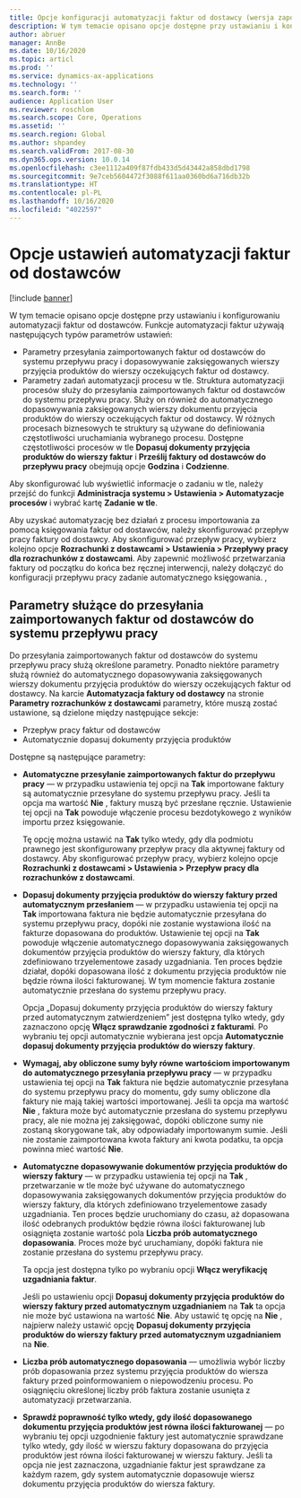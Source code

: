 ```yaml
---
title: Opcje konfiguracji automatyzacji faktur od dostawcy (wersja zapoznawcza)
description: W tym temacie opisano opcje dostępne przy ustawianiu i konfigurowaniu automatyzacji faktur od dostawców.
author: abruer
manager: AnnBe
ms.date: 10/16/2020
ms.topic: articl
ms.prod: ''
ms.service: dynamics-ax-applications
ms.technology: ''
ms.search.form: ''
audience: Application User
ms.reviewer: roschlom
ms.search.scope: Core, Operations
ms.assetid: ''
ms.search.region: Global
ms.author: shpandey
ms.search.validFrom: 2017-08-30
ms.dyn365.ops.version: 10.0.14
ms.openlocfilehash: c3ee1112a409f87fdb433d5d43442a858dbd1798
ms.sourcegitcommit: 9e7ceb5604472f3088f611aa0360bd6a716db32b
ms.translationtype: HT
ms.contentlocale: pl-PL
ms.lasthandoff: 10/16/2020
ms.locfileid: "4022597"
---
```

# <a name="setup-options-for-vendor-invoice-automation"></a>Opcje ustawień automatyzacji faktur od dostawców

[!include [banner](../includes/banner.md)]

W tym temacie opisano opcje dostępne przy ustawianiu i konfigurowaniu automatyzacji faktur od dostawców. Funkcje automatyzacji faktur używają następujących typów parametrów ustawień:

- Parametry przesyłania zaimportowanych faktur od dostawców do systemu przepływu pracy i dopasowywanie zaksięgowanych wierszy przyjęcia produktów do wierszy oczekujących faktur od dostawcy.
- Parametry zadań automatyzacji procesu w tle. Struktura automatyzacji procesów służy do przesyłania zaimportowanych faktur od dostawców do systemu przepływu pracy. Służy on również do automatycznego dopasowywania zaksięgowanych wierszy dokumentu przyjęcia produktów do wierszy oczekujących faktur od dostawcy. W różnych procesach biznesowych te struktury są używane do definiowania częstotliwości uruchamiania wybranego procesu. Dostępne częstotliwości procesów w tle **Dopasuj dokumenty przyjęcia produktów do wierszy faktur** i **Prześlij faktury od dostawców do przepływu pracy** obejmują opcje **Godzina** i **Codzienne**.

Aby skonfigurować lub wyświetlić informacje o zadaniu w tle, należy przejść do funkcji **Administracja systemu \> Ustawienia \> Automatyzacje procesów** i wybrać kartę **Zadanie w tle**.

Aby uzyskać automatyzację bez działań z procesu importowania za pomocą księgowania faktur od dostawców, należy skonfigurować przepływ pracy faktury od dostawcy. Aby skonfigurować przepływ pracy, wybierz kolejno opcje **Rozrachunki z dostawcami > Ustawienia > Przepływy pracy dla rozrachunków z dostawcami**. Aby zapewnić możliwość przetwarzania faktury od początku do końca bez ręcznej interwencji, należy dołączyć do konfiguracji przepływu pracy zadanie automatycznego księgowania. ,

## <a name="parameters-for-submitting-imported-vendor-invoices-to-the-workflow-system"></a>Parametry służące do przesyłania zaimportowanych faktur od dostawców do systemu przepływu pracy

Do przesyłania zaimportowanych faktur od dostawców do systemu przepływu pracy służą określone parametry. Ponadto niektóre parametry służą również do automatycznego dopasowywania zaksięgowanych wierszy dokumentu przyjęcia produktów do wierszy oczekujących faktur od dostawcy. Na karcie **Automatyzacja faktury od dostawcy** na stronie **Parametry rozrachunków z dostawcami** parametry, które muszą zostać ustawione, są dzielone między następujące sekcje:

- Przepływ pracy faktur od dostawców
- Automatycznie dopasuj dokumenty przyjęcia produktów

Dostępne są następujące parametry:

- **Automatyczne przesyłanie zaimportowanych faktur do przepływu pracy** — w przypadku ustawienia tej opcji na **Tak** importowane faktury są automatycznie przesyłane do systemu przepływu pracy. Jeśli ta opcja ma wartość **Nie** , faktury muszą być przesłane ręcznie. Ustawienie tej opcji na **Tak** powoduje włączenie procesu bezdotykowego z wyników importu przez księgowanie.

    Tę opcję można ustawić na **Tak** tylko wtedy, gdy dla podmiotu prawnego jest skonfigurowany przepływ pracy dla aktywnej faktury od dostawcy. Aby skonfigurować przepływ pracy, wybierz kolejno opcje **Rozrachunki z dostawcami \> Ustawienia \> Przepływ pracy dla rozrachunków z dostawcami**.

- **Dopasuj dokumenty przyjęcia produktów do wierszy faktury przed automatycznym przesłaniem** — w przypadku ustawienia tej opcji na **Tak** importowana faktura nie będzie automatycznie przesyłana do systemu przepływu pracy, dopóki nie zostanie wystawiona ilość na fakturze dopasowana do produktów. Ustawienie tej opcji na **Tak** powoduje włączenie automatycznego dopasowywania zaksięgowanych dokumentów przyjęcia produktów do wierszy faktury, dla których zdefiniowano trzyelementowe zasady uzgadniania. Ten proces będzie działał, dopóki dopasowana ilość z dokumentu przyjęcia produktów nie będzie równa ilości fakturowanej. W tym momencie faktura zostanie automatycznie przesłana do systemu przepływu pracy.

    Opcja „Dopasuj dokumenty przyjęcia produktów do wierszy faktury przed automatycznym zatwierdzeniem” jest dostępna tylko wtedy, gdy zaznaczono opcję **Włącz sprawdzanie zgodności z fakturami**. Po wybraniu tej opcji automatycznie wybierana jest opcja **Automatycznie dopasuj dokumenty przyjęcia produktów do wierszy faktury**.

- **Wymagaj, aby obliczone sumy były równe wartościom importowanym do automatycznego przesyłania przepływu pracy** — w przypadku ustawienia tej opcji na **Tak** faktura nie będzie automatycznie przesyłana do systemu przepływu pracy do momentu, gdy sumy obliczone dla faktury nie mają takiej wartości importowanej. Jeśli ta opcja ma wartość **Nie** , faktura może być automatycznie przesłana do systemu przepływu pracy, ale nie można jej zaksięgować, dopóki obliczone sumy nie zostaną skorygowane tak, aby odpowiadały importowanym sumie. Jeśli nie zostanie zaimportowana kwota faktury ani kwota podatku, ta opcja powinna mieć wartość **Nie**.
- **Automatyczne dopasowywanie dokumentów przyjęcia produktów do wierszy faktury** — w przypadku ustawienia tej opcji na **Tak** , przetwarzanie w tle może być używane do automatycznego dopasowywania zaksięgowanych dokumentów przyjęcia produktów do wierszy faktury, dla których zdefiniowano trzyelementowe zasady uzgadniania. Ten proces będzie uruchomiany do czasu, aż dopasowana ilość odebranych produktów będzie równa ilości fakturowanej lub osiągnięta zostanie wartość pola **Liczba prób automatycznego dopasowania**. Proces może być uruchamiany, dopóki faktura nie zostanie przesłana do systemu przepływu pracy.

    Ta opcja jest dostępna tylko po wybraniu opcji **Włącz weryfikację uzgadniania faktur**.

    Jeśli po ustawieniu opcji **Dopasuj dokumenty przyjęcia produktów do wierszy faktury przed automatycznym uzgadnianiem** na **Tak** ta opcja nie może być ustawiona na wartość **Nie**. Aby ustawić tę opcję na **Nie** , najpierw należy ustawić opcję **Dopasuj dokumenty przyjęcia produktów do wierszy faktury przed automatycznym uzgadnianiem** na **Nie**.

- **Liczba prób automatycznego dopasowania** — umożliwia wybór liczby prób dopasowania przez systemu przyjęcia produktów do wiersza faktury przed poinformowaniem o niepowodzeniu procesu. Po osiągnięciu określonej liczby prób faktura zostanie usunięta z automatyzacji przetwarzania.
- **Sprawdź poprawność tylko wtedy, gdy ilość dopasowanego dokumentu przyjęcia produktów jest równa ilości fakturowanej** — po wybraniu tej opcji uzgodnienie faktury jest automatycznie sprawdzane tylko wtedy, gdy ilość w wierszu faktury dopasowana do przyjęcia produktów jest równa ilości fakturowanej w wierszu faktury. Jeśli ta opcja nie jest zaznaczona, uzgadnianie faktur jest sprawdzane za każdym razem, gdy system automatycznie dopasowuje wiersz dokumentu przyjęcia produktów do wiersza faktury.
